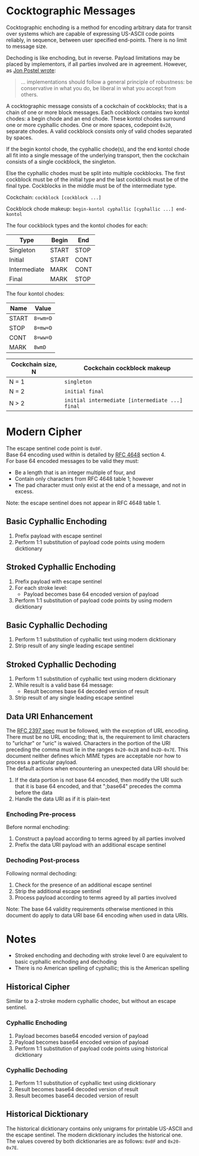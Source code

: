 # Cocktographic Messages

Cocktographic enchoding is a method for encoding arbitrary data for transit
over systems which are capable of expressing US-ASCII code points reliably,
in sequence, between user specified end-points. There is no limit to message
size.

Dechoding is like enchoding, but in reverse. Payload limitations may be
placed by implementors, if all parties involved are in agreement.
However, as [Jon Postel wrote](http://doi.org/10.17487/rfc0761):
> ... implementations should follow a general principle of robustness:
be conservative in what you do, be liberal in what you accept from others.

A cocktographic message consists of a cockchain of cockblocks; that is a
chain of one or more block messages. Each cockblock contains two kontol
chodes: a begin chode and an end chode. These kontol chodes surround one or
more cyphallic chodes. One or more spaces, codepoint `0x20`, separate chodes.
A valid cockblock consists only of valid chodes separated by spaces.

If the begin kontol chode, the cyphallic chode(s), and the end kontol chode
all fit into a single message of the underlying transport, then the cockchain
consists of a single cockblock, the singleton.

Else the cyphallic chodes must be split into multiple cockblocks. The first
cockblock must be of the initial type and the last cockblock must be of the
final type. Cockblocks in the middle must be of the intermediate type.

Cockchain: `cockblock [cockblock ...]`

Cockblock chode makeup: `begin-kontol cyphallic [cyphallic ...] end-kontol`

The four cockblock types and the kontol chodes for each:

Type | Begin | End
---- | ----- | ---
Singleton | START | STOP
Initial | START | CONT
Intermediate | MARK | CONT
Final | MARK | STOP

The four kontol chodes:

Name | Value
---- | -----
START | `8=wm=D`
STOP | `8=mw=D`
CONT | `8=ww=D`
MARK | `8wmD`

Cockchain size, N | Cockchain cockblock makeup
----------------- | --------------------------
N = 1 | `singleton`
N = 2 | `initial final`
N > 2 | `initial intermediate [intermediate ...] final`

# Modern Cipher

The escape sentinel code point is `0x0F`.  
Base 64 encoding used within is detailed by
[RFC 4648](http://doi.org/10.17487/rfc4648) section 4.  
For base 64 encoded messages to be valid they must:
* Be a length that is an integer multiple of four, and
* Contain only characters from RFC 4648 table 1; however
* The pad character must only exist at the end of a message,
and not in excess.

Note: the escape sentinel does not appear in RFC 4648 table 1.

## Basic Cyphallic Enchoding
1. Prefix payload with escape sentinel
1. Perform 1:1 substitution of payload code points using modern dicktionary

## Stroked Cyphallic Enchoding
1. Prefix payload with escape sentinel
1. For each stroke level:
   - Payload becomes base 64 encoded version of payload
1. Perform 1:1 substitution of payload code points by using modern dicktionary

## Basic Cyphallic Dechoding
1. Perform 1:1 substitution of cyphallic text using modern dicktionary
1. Strip result of any single leading escape sentinel

## Stroked Cyphallic Dechoding
1. Perform 1:1 substitution of cyphallic text using modern dicktionary
1. While result is a valid base 64 message:
   - Result becomes base 64 decoded version of result
1. Strip result of any single leading escape sentinel

## Data URI Enhancement
The [RFC 2397 spec](http://doi.org/10.17487/rfc2397) must be followed, with
the exception of URL encoding. There must be no URL encoding; that is, the
requirement to limit characters to "urlchar" or "uric" is waived. Characters
in the portion of the URI preceding the comma must lie in the ranges
`0x20-0x2B` and `0x2D-0x7E`. This document neither defines which MIME types
are acceptable nor how to process a particular payload.  
The default actions when encountering an unexpected data URI should be:
1. If the data portion is not base 64 encoded, then modify the URI such that
it is base 64 encoded, and that ";base64" precedes the comma before the data
1. Handle the data URI as if it is plain-text

### Enchoding Pre-process
Before normal enchoding:
1. Construct a payload according to terms agreed by all parties involved
1. Prefix the data URI payload with an additional escape sentinel

### Dechoding Post-process
Following normal dechoding:
1. Check for the presence of an additional escape sentinel
1. Strip the additional escape sentinel
1. Process payload according to terms agreed by all parties involved

Note: The base 64 validity requirements otherwise mentioned in this document
do apply to data URI base 64 encoding when used in data URIs.

# Notes

* Stroked enchoding and dechoding with stroke level 0 are equivalent to
basic cyphallic enchoding and dechoding
* There is no American spelling of cyphallic; this is the American spelling

## Historical Cipher

Similar to a 2-stroke modern cyphallic chodec, but without an escape sentinel.

### Cyphallic Enchoding
1. Payload becomes base64 encoded version of payload
1. Payload becomes base64 encoded version of payload
1. Perform 1:1 substitution of payload code points using historical dicktionary

### Cyphallic Dechoding
1. Perform 1:1 substitution of cyphallic text using dicktionary
1. Result becomes base64 decoded version of result
1. Result becomes base64 decoded version of result

## Historical Dicktionary

The historical dicktionary contains only unigrams for printable US-ASCII and
the escape sentinel. The modern dicktionary includes the historical one.
The values covered by both dicktionaries are as follows: `0x0F` and
`0x20-0x7E`.
